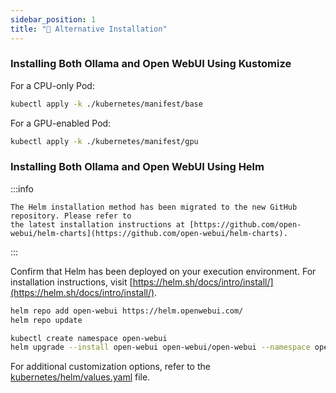 ```yaml
---
sidebar_position: 1
title: "🔧 Alternative Installation"
---
```


### Installing Both Ollama and Open WebUI Using Kustomize

For a CPU-only Pod:

```bash
kubectl apply -k ./kubernetes/manifest/base
```

For a GPU-enabled Pod:

```bash
kubectl apply -k ./kubernetes/manifest/gpu
```

### Installing Both Ollama and Open WebUI Using Helm

:::info

    The Helm installation method has been migrated to the new GitHub repository. Please refer to
    the latest installation instructions at [https://github.com/open-webui/helm-charts](https://github.com/open-webui/helm-charts).

:::

Confirm that Helm has been deployed on your execution environment. 
For installation instructions, visit [https://helm.sh/docs/intro/install/](https://helm.sh/docs/intro/install/).

```bash
helm repo add open-webui https://helm.openwebui.com/
helm repo update

kubectl create namespace open-webui
helm upgrade --install open-webui open-webui/open-webui --namespace open-webui
```

For additional customization options, refer to the [kubernetes/helm/values.yaml](https://github.com/open-webui/helm-charts/tree/main/charts/open-webui) file.
